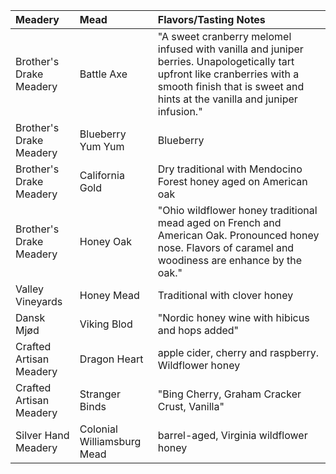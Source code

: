 |Meadery|Mead|Flavors/Tasting Notes|
|:---|:---|:---|
|Brother's Drake Meadery|Battle Axe|"A sweet cranberry melomel infused with vanilla and juniper berries. Unapologetically tart upfront like cranberries with a smooth finish that is sweet and hints at the vanilla and juniper infusion."|
|Brother's Drake Meadery|Blueberry Yum Yum|Blueberry|
|Brother's Drake Meadery|California Gold|Dry traditional with Mendocino Forest honey aged on American oak|
|Brother's Drake Meadery|Honey Oak|"Ohio wildflower honey traditional mead aged on French and American Oak. Pronounced honey nose. Flavors of caramel and woodiness are enhance by the oak."|
|Valley Vineyards|Honey Mead|Traditional with clover honey|
|Dansk Mjød|Viking Blod|"Nordic honey wine with hibicus and hops added"|
|Crafted Artisan Meadery|Dragon Heart|apple cider, cherry and raspberry. Wildflower honey|
|Crafted Artisan Meadery|Stranger Binds|"Bing Cherry, Graham Cracker Crust, Vanilla"|
|Silver Hand Meadery|Colonial Williamsburg Mead|barrel-aged, Virginia wildflower honey|
